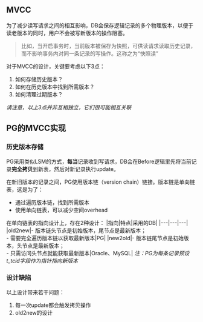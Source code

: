 ## MVCC
为了减少读写请求之间的相互影响，DB会保存逻辑记录的多个物理版本，以便于读老版本的同时，用户不会被写新版本的操作阻塞。
>比如，当开启事务时，当前版本被保存为快照，可供读请求读取历史记录，而不影响事务内对同一条记录的写操作。这称之为“快照读”

对于MVCC的设计，关键要考虑以下3点：
1. 如何存储历史版本？
2. 如何在历史版本中找到所需版本？
3. 如何清理过期版本？

*请注意，以上3点并非互相独立，它们很可能相互关联*

## PG的MVCC实现

### 历史版本存储

PG采用类似LSM的方式，**每当**记录收到写请求，DB会在Before逻辑里先将当前记录**完全拷贝**到新表，然后对新记录执行update。

在新旧版本的记录之间，PG使用版本链（version chain）链接。版本链是单向链表，这是为了：
- 通过遍历版本链，找到所需版本
- 使用单向链表，可以减少空间overhead

在单向链表的指向设计上，存在2种设计：
|指向|特点|采用的DB|
|---|---|---|
|old2new|- 版本链头节点是初始版本，尾节点是最新版本；<br>- 需要完全遍历版本链以获取最新版本|PG|
|new2old|- 版本链尾节点是初始版本，头节点是最新版本；<br>- 只需访问头节点就能获取最新版本|Oracle、MySQL|
*注：PG为每条记录预设t_tcid字段作为指针指向新版本*

### 设计缺陷

以上设计带来若干问题：
1. 每一次update都会触发拷贝操作
2. old2new的设计


